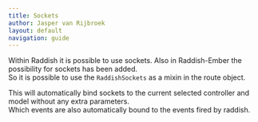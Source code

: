 ```yaml
---
title: Sockets
author: Jasper van Rijbroek
layout: default
navigation: guide
---
```


Within Raddish it is possible to use sockets. Also in Raddish-Ember the possibility for sockets has been added.  
So it is possible to use the ```RaddishSockets``` as a mixin in the route object.

This will automatically bind sockets to the current selected controller and model without any extra parameters.  
Which events are also automatically bound to the events fired by raddish.